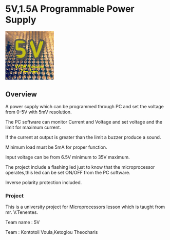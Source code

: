 # 5V,1.5A Programmable Power Supply 

<img src="Documents/5v_logo.png" width="30%">


## Overview
A power supply which can be programmed through PC and set the voltage from 0-5V with 5mV resolution.

The PC software can monitor Current and Voltage and set voltage and the limit for maximum current.

If the current at output is greater than the limit a buzzer produce a sound.

Minimum load must be 5mA for proper function.

Input voltage can be from 6.5V minimum to 35V maximum.

The project include a flashing led just to know that the microprocessor operates,this led can be set ON/OFF
from the PC software.

Inverse polarity protection included.

### Project
This is a university project for Microprocessors lesson which is taught from mr. V.Tenentes.

Team name : 5V

Team : Kontotoli Voula,Ketoglou Theocharis 

